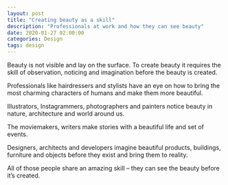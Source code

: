 ```yaml
---
layout: post
title: "Creating beauty as a skill"
description: "Professionals at work and how they can see beauty"
date: 2020-01-27 02:00:00
categories: Design
tags: design
---
```


Beauty is not visible and lay on the surface. To create beauty it requires the skill of observation, noticing and imagination before the beauty is created.

Professionals like hairdressers and stylists have an eye on how to bring the most charming characters of humans and make them more beautiful.

Illustrators, Instagrammers, photographers and painters notice beauty in nature, architecture and world around us. 

The moviemakers, writers make stories with a beautiful life and set of events.

Designers, architects and developers imagine beautiful products, buildings, furniture and objects before they exist and bring them to reality.

All of those people share an amazing skill – they can see the beauty before it’s created.